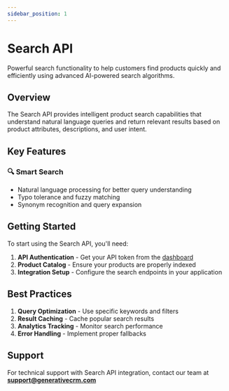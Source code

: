 ```yaml
---
sidebar_position: 1
---
```


# Search API

Powerful search functionality to help customers find products quickly and efficiently using advanced AI-powered search algorithms.

## Overview

The Search API provides intelligent product search capabilities that understand natural language queries and return relevant results based on product attributes, descriptions, and user intent.

## Key Features

### 🔍 Smart Search
- Natural language processing for better query understanding
- Typo tolerance and fuzzy matching
- Synonym recognition and query expansion

## Getting Started

To start using the Search API, you'll need:

1. **API Authentication** - Get your API token from the [dashboard](https://app.generativecrm.com)
2. **Product Catalog** - Ensure your products are properly indexed
3. **Integration Setup** - Configure the search endpoints in your application

## Best Practices

1. **Query Optimization** - Use specific keywords and filters
2. **Result Caching** - Cache popular search results
3. **Analytics Tracking** - Monitor search performance
4. **Error Handling** - Implement proper fallbacks

## Support

For technical support with Search API integration, contact our team at **support@generativecrm.com**